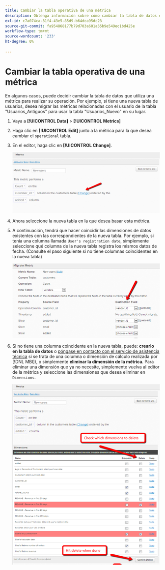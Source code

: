 ```yaml
---
title: Cambiar la tabla operativa de una métrica
description: Obtenga información sobre cómo cambiar la tabla de datos que utiliza una métrica para realizar su operación.
exl-id: c7a074ca-31f4-43e5-85d9-b64dca95dc23
source-git-commit: fa954868177b79d703a601a55b9e549ec1bd425e
workflow-type: tm+mt
source-wordcount: '233'
ht-degree: 0%

---
```


# Cambiar la tabla operativa de una métrica

En algunos casos, puede decidir cambiar la tabla de datos que utiliza una métrica para realizar su operación. Por ejemplo, si tiene una nueva tabla de usuarios, desea migrar las métricas relacionadas con el usuario de la tabla &quot;Usuarios\_Antiguos&quot; para usar la tabla &quot;Usuarios\_Nuevo&quot; en su lugar.

1. Vaya a **[!UICONTROL Data]** > **[!UICONTROL Metrics]**
1. Haga clic en **[!UICONTROL Edit]** junto a la métrica para la que desea cambiar el `operational` tabla.
1. En el editor, haga clic en **[!UICONTROL Change]**.

   ![](../../assets/change-metrics-1.png)
1. Ahora seleccione la nueva tabla en la que desea basar esta métrica.
1. A continuación, tendrá que hacer coincidir las dimensiones de datos existentes con las correspondientes de la nueva tabla. Por ejemplo, si tenía una columna llamada `User's registration date`, simplemente seleccione qué columna de la nueva tabla registra los mismos datos de fecha. (Consulte el paso siguiente si no tiene columnas coincidentes en la nueva tabla)

   ![](../../assets/change-metrics-2.png)

1. Si no tiene una columna coincidente en la nueva tabla, puede: **crearlo en la tabla de datos** o [póngase en contacto con el servicio de asistencia técnica](https://experienceleague.adobe.com/docs/commerce-knowledge-base/kb/troubleshooting/miscellaneous/mbi-service-policies.html?lang=en) si se trata de una columna o dimensión de cálculo realizada por [!DNL MBI]), o simplemente **eliminar la dimensión de la métrica**. Para eliminar una dimensión que ya no necesite, simplemente vuelva al editor de la métrica y seleccione las dimensiones que desea eliminar en `Dimensions`.

   ![](../../assets/change-metrics-3.png)
